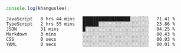 ```js
console.log(khanguslee);
```

<!--START_SECTION:waka-->

```text
JavaScript   8 hrs 44 mins   ██████████████████░░░░░░░   71.41 %
TypeScript   2 hrs 55 mins   ██████░░░░░░░░░░░░░░░░░░░   23.86 %
JSON         31 mins         █░░░░░░░░░░░░░░░░░░░░░░░░   04.25 %
Markdown     3 mins          ░░░░░░░░░░░░░░░░░░░░░░░░░   00.43 %
CSS          0 secs          ░░░░░░░░░░░░░░░░░░░░░░░░░   00.03 %
YAML         0 secs          ░░░░░░░░░░░░░░░░░░░░░░░░░   00.01 %
```

<!--END_SECTION:waka-->

<!--
**khanguslee/khanguslee** is a ✨ _special_ ✨ repository because its `README.md` (this file) appears on your GitHub profile.

Here are some ideas to get you started:

- 🔭 I’m currently working on ...
- 🌱 I’m currently learning ...
- 👯 I’m looking to collaborate on ...
- 🤔 I’m looking for help with ...
- 💬 Ask me about ...
- 📫 How to reach me: ...
- 😄 Pronouns: ...
- ⚡ Fun fact: ...
-->
